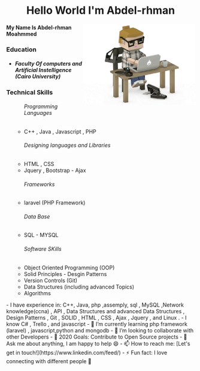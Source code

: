 
 <h1 align="center" color="red">Hello World I'm Abdel-rhman </h1>  
 <img align="right" alt="GIF" width="300px" src="https://raw.githubusercontent.com/Kushal997-das/Kushal997-das/master/Profile%20generator/giphy.webp" style="max-width:100%;"> 
  <h4 algin="left">
     My Name Is Abdel-rhman Moahmmed 
  </h4>
  <h3>
     Education
  </h3>
      <ul>
         <li>
          <h5>Faculty Of computers and Artificial Instelligence (Cairo University)</h5>
         </li>
      </ul>
      <h3>Technical Skills</h3>
     <ul>
         <ul>
          <h6>Programming Languages</h6>
            <li>
              C++ , Java , Javascript , PHP
           </li>
         </ul>
     <ul>
      <h6>Designing languages and Libraries</h6>
        <li>
           HTML , CSS
        <li>
           Jquery , Bootstrap -  Ajax
        </li>
      </li>
     </ul>
     <ul>
      <h6>Frameworks</h6>
      <li>
       laravel (PHP Framework) 
     </li>
    </ul>
    <ul>
       <h6>Data Base</h6>
      <li>SQL - MYSQL</li>
    </ul>
    <ul>
     <h6>Software SKills</h6>
     <li>Object Oriented Programming (OOP)</li>
     <li>Solid Principles - Desgin Patterns</li>
     <li>Version Controls (Git)</li>
     <li>Data Structures (including advanced Topics)</li>
     <li>Algorithms</li>
     </ul>
    </ul>
-  I have experience in: C++, Java, php ,assemply, sql , MySQL ,Network knowledge(ccna) , API , Data Structures and advanced Data Structures , Design Patterns , Git , SOLID ,
    HTML , CSS , Ajax , Jquery , and Linux .
- I know C# , Trello , and javascript
- 🌱 I’m currently learning php framework (laravel) , javascript,python and mongodb
- 👯 I’m looking to collaborate with other Developers
- 🥅 2020 Goals: Contribute to Open Source projects
- 💬 Ask me about anything, I am happy to help 😄
- 📫 How to reach me: [Let's get in touch!](https://www.linkedin.com/feed/) 
- ⚡ Fun fact: I love connecting with different people 🙌
